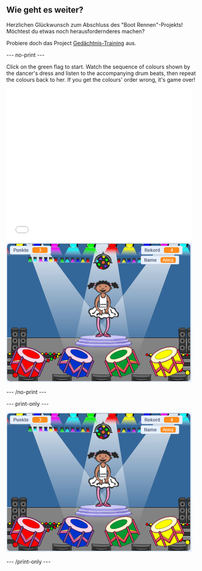 ## Wie geht es weiter?

Herzlichen Glückwunsch zum Abschluss des "Boot Rennen"-Projekts! Möchtest du etwas noch herausfordernderes machen?

Probiere doch das Project [Gedächtnis-Training](https://projects.raspberrypi.org/en/projects/memory?utm_source=pathway&utm_medium=whatnext&utm_campaign=projects) aus.

\--- no-print \---

Click on the green flag to start. Watch the sequence of colours shown by the dancer's dress and listen to the accompanying drum beats, then repeat the colours back to her. If you get the colours' order wrong, it's game over!

<div class="scratch-preview">
  <iframe allowtransparency="true" width="485" height="402" src="//scratch.mit.edu/projects/embed/284452634/?autostart=false" frameborder="0" allowfullscreen scrolling="no" mark="crwd-mark"></iframe> <img src="images/memory-screenshot.png" />
</div>

\--- /no-print \---

\--- print-only \---

![screenshot of finished game](images/memory-screenshot.png)

\--- /print-only \---